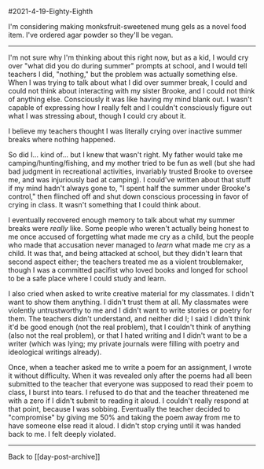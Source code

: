 #2021-4-19-Eighty-Eighth

I'm considering making monksfruit-sweetened mung gels as a novel food item.  I've ordered agar powder so they'll be vegan.

---
I'm not sure why I'm thinking about this right now, but as a kid, I would cry over "what did you do during summer" prompts at school, and I would tell teachers I did, "nothing," but the problem was actually something else.  When I was trying to talk about what I did over summer break, I could and could not think about interacting with my sister Brooke, and I could not think of anything else.  Consciously it was like having my mind blank out.  I wasn't capable of expressing how I really felt and I couldn't consciously figure out what I was stressing about, though I could cry about it.

I believe my teachers thought I was literally crying over inactive summer breaks where nothing happened.

So did I... kind of... but I knew that wasn't right.  My father would take me camping/hunting/fishing, and my mother tried to be fun as well (but she had bad judgment in recreational activities, invariably trusted Brooke to oversee me, and was injuriously bad at camping).  I could've written about that stuff if my mind hadn't always gone to, "I spent half the summer under Brooke's control," then flinched off and shut down conscious processing in favor of crying in class.  It wasn't something that I could think about.

I eventually recovered enough memory to talk about what my summer breaks were *really* like.  Some people who weren't actually being honest to me once accused of forgetting what made me cry as a child, but the people who made that accusation never managed to *learn* what made me cry as a child.  It was that, and being attacked at school, but they didn't learn that second aspect either; the teachers treated me as a violent troublemaker, though I was a committed pacifist who loved books and longed for school to be a safe place where I could study and learn.

I also cried when asked to write creative material for my classmates.  I didn't want to show them anything.  I didn't trust them at all.  My classmates were violently untrustworthy to me and I didn't want to write stories or poetry for them.  The teachers didn't understand, and neither did I; I said I didn't think it'd be good enough (not the real problem), that I couldn't think of anything (also not the real problem), or that I hated writing and I didn't want to be a writer (which was lying; my private journals were filling with poetry and ideological writings already).

Once, when a teacher asked me to write a poem for an assignment, I wrote it without difficulty.  When it was revealed only after the poems had all been submitted to the teacher that everyone was supposed to read their poem to class, I burst into tears.  I refused to do that and the teacher threatened me with a zero if I didn't submit to reading it aloud.  I couldn't really respond at that point, because I was sobbing.  Eventually the teacher decided to "compromise" by giving me 50% and taking the poem away from me to have someone else read it aloud.  I didn't stop crying until it was handed back to me.  I felt deeply violated.

---
Back to [[day-post-archive]]